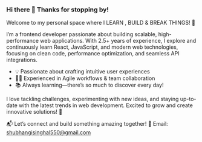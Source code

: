 ### Hi there 👋 Thanks for stopping by!

Welcome to my personal space where I LEARN , BUILD & BREAK THINGS! 🌱

I’m a frontend developer passionate about building scalable, high-performance web applications. With 2.5+ years of experience, I explore and continuously learn React, JavaScript, and modern web technologies, focusing on clean code, performance optimization, and seamless API integrations.

- 💡 Passionate about crafting intuitive user experiences
- 🏃‍♂️ Experienced in Agile workflows & team collaboration
- 📚 Always learning—there’s so much to discover every day!

I love tackling challenges, experimenting with new ideas, and staying up-to-date with the latest trends in web development. Excited to grow and create innovative solutions! 🚀

📬 Let’s connect and build something amazing together!
📧 Email: shubhangisinghal550@gmail.com

<!--
**ShubhangiSinghal18/ShubhangiSinghal18** is a ✨ _special_ ✨ repository because its `README.md` (this file) appears on your GitHub profile.

Here are some ideas to get you started:

- 🔭 I’m currently working on ...
- 🌱 I’m currently learning ...
- 👯 I’m looking to collaborate on ...
- 🤔 I’m looking for help with ...
- 💬 Ask me about ...
- 📫 How to reach me: ...
- 😄 Pronouns: ...
- ⚡ Fun fact: ...
-->
<!-- ## 🏆 Github Status -->

<!-- <img  src="https://github-readme-stats.vercel.app/api?username=ShubhangiSinghal18&show_icons=true&hide_border=true&theme=dark" width="45%" align="right" > -->

<!--<img  src="https://github-readme-streak-stats.herokuapp.com/?user=ShubhangiSInghal18&theme=dark" width="45%" > -->
